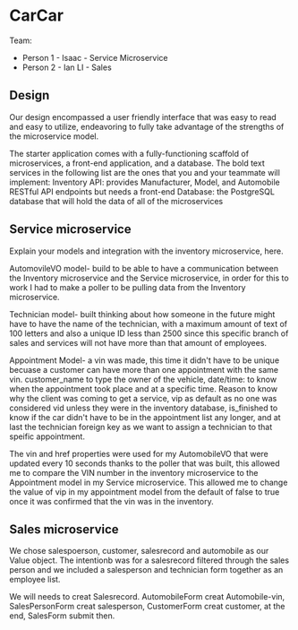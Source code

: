 # CarCar

Team:

* Person 1 - Isaac - Service Microservice
* Person 2 - Ian LI - Sales

## Design
Our design encompassed a user friendly interface that was easy to read and easy to utilize, endeavoring to fully take advantage of the strengths of the microservice model.

The starter application comes with a fully-functioning scaffold of microservices, a front-end application, and a database. The bold text services in the following list are the ones that you and your teammate will implement:
Inventory API: provides Manufacturer, Model, and Automobile RESTful API endpoints but needs a front-end
Database: the PostgreSQL database that will hold the data of all of the microservices

## Service microservice

Explain your models and integration with the inventory
microservice, here.

AutomovileVO model- build to be able to have a communication between the Inventory microservice and the Service microservice, in order for this to work I had to make a poller to be pulling data from the Inventory microservice.

Technician model- built thinking about how  someone in the future might have to have the name of the technician, with a maximum amount of text of 100 letters and also a unique ID less than 2500 since this specific branch of sales and services will not have more than that amount of employees.

Appointment Model- a vin was made, this time it didn't have to be unique becuase a customer can have more than one appointment with the same vin. customer_name to type the owner of the vehicle, date/time: to know when the appointment took place and at a specific time. Reason to know why the client was coming to get a service, vip as default as no one was considered vid unless they were in the inventory database, is_finished to know if the car didn't have to be in the appointment list any longer, and at last the technician foreign key as we want to assign a technician to that speific appointment.

The vin and href properties were used for my AutomobileVO that were updated every 10 seconds thanks to the poller that was built, this allowed me to compare the VIN number in the inventory microservice to the Appointment model in my Service microservice. This allowed me to change the value of vip in my appointment model from the default of false to true once it was confirmed that the vin was in the inventory.

## Sales microservice
We chose salespoerson, customer, salesrecord and automobile as our Value object.  The intentionb was for a salesrecord filtered through the sales person and we included a salesperson and technician form together as an employee list.

We will needs to creat Salesrecord.
AutomobileForm creat Automobile-vin, 
SalesPersonForm creat salesperson, 
CustomerForm creat customer, 
at the end, SalesForm submit then.



